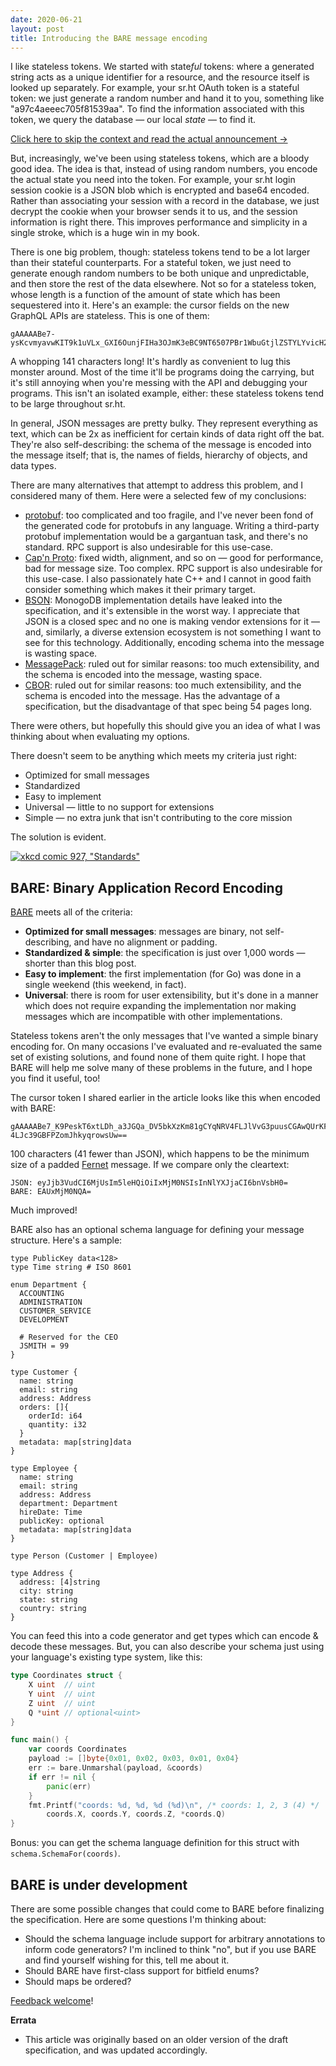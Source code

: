 ```yaml
---
date: 2020-06-21
layout: post
title: Introducing the BARE message encoding
---
```


I like stateless tokens. We started with state*ful* tokens: where a generated
string acts as a unique identifier for a resource, and the resource itself is
looked up separately. For example, your sr.ht OAuth token is a stateful token:
we just generate a random number and hand it to you, something like
"a97c4aeeec705f81539aa". To find the information associated with this token, we
query the database &mdash; our local *state* &mdash; to find it.

<a href="#announcement">
  Click here to skip the context and read the actual announcement -&gt;
</a>

But, increasingly, we've been using stateless tokens, which are a bloody good
idea. The idea is that, instead of using random numbers, you encode the actual
state you need into the token. For example, your sr.ht login session cookie is a
JSON blob which is encrypted and base64 encoded. Rather than associating your
session with a record in the database, we just decrypt the cookie when your
browser sends it to us, and the session information is right there. This
improves performance and simplicity in a single stroke, which is a huge win in
my book.

There is one big problem, though: stateless tokens tend to be a lot larger than
their stateful counterparts. For a stateful token, we just need to generate
enough random numbers to be both unique and unpredictable, and then store the
rest of the data elsewhere. Not so for a stateless token, whose length is a
function of the amount of state which has been sequestered into it. Here's an
example: the cursor fields on the new GraphQL APIs are stateless. This is one of
them:

    gAAAAABe7-ysKcvmyavwKIT9k1uVLx_GXI6OunjFIHa3OJmK3eBC9NT6507PBr1WbuGtjlZSTYLYvicH2EvJXI1eAejR4kuNExpwoQsogkE9Ua6JhN10KKYzF9kJKW0hA_-737NurotB

A whopping 141 characters long! It's hardly as convenient to lug this monster
around. Most of the time it'll be programs doing the carrying, but it's still
annoying when you're messing with the API and debugging your programs. This
isn't an isolated example, either: these stateless tokens tend to be large
throughout sr.ht.

In general, JSON messages are pretty bulky. They represent everything as text,
which can be 2x as inefficient for certain kinds of data right off the bat.
They're also self-describing: the schema of the message is encoded into the
message itself; that is, the names of fields, hierarchy of objects, and data
types.

There are many alternatives that attempt to address this problem, and I
considered many of them. Here were a selected few of my conclusions:

- [protobuf](https://developers.google.com/protocol-buffers/): too
  complicated and too fragile, and I've never been fond of the generated code
  for protobufs in any language. Writing a third-party protobuf implementation
  would be a gargantuan task, and there's no standard. RPC support is also
  undesirable for this use-case.
- [Cap'n Proto](https://capnproto.org/): fixed width, alignment, and so on
  &mdash; good for performance, bad for message size. Too complex. RPC support
  is also undesirable for this use-case. I also passionately hate C++ and I
  cannot in good faith consider something which makes it their primary target.
- [BSON](http://bsonspec.org/): MonogoDB implementation details have leaked into
  the specification, and it's extensible in the worst way. I appreciate that
  JSON is a closed spec and no one is making vendor extensions for it &mdash;
  and, similarly, a diverse extension ecosystem is not something I want to see
  for this technology. Additionally, encoding schema into the message is wasting
  space.
- [MessagePack](https://msgpack.org/): ruled out for similar reasons: too much
  extensibility, and the schema is encoded into the message, wasting space.
- [CBOR](https://cbor.io/): ruled out for similar reasons: too much
  extensibility, and the schema is encoded into the message. Has the advantage
  of a specification, but the disadvantage of that spec being 54 pages long.

There were others, but hopefully this should give you an idea of what I was
thinking about when evaluating my options.

There doesn't seem to be anything which meets my criteria just right:

- Optimized for small messages
- Standardized
- Easy to implement
- Universal &mdash; little to no support for extensions
- Simple &mdash; no extra junk that isn't contributing to the core mission

The solution is evident.

[![xkcd comic 927, "Standards"](https://imgs.xkcd.com/comics/standards.png)](https://xkcd.com/927)

<a id="announcement"></a>

## BARE: Binary Application Record Encoding

[BARE](https://baremessages.org) meets all of the criteria:

- **Optimized for small messages**: messages are binary, not self-describing,
  and have no alignment or padding.
- **Standardized & simple**: the specification is just over 1,000 words &mdash;
  shorter than this blog post.
- **Easy to implement**: the first implementation (for Go) was done in a single
  weekend (this weekend, in fact).
- **Universal**: there is room for user extensibility, but it's done in a manner
  which does not require expanding the implementation nor making messages which
  are incompatible with other implementations.

Stateless tokens aren't the only messages that I've wanted a simple binary
encoding for. On many occasions I've evaluated and re-evaluated the same set of
existing solutions, and found none of them quite right. I hope that BARE will
help me solve many of these problems in the future, and I hope you find it
useful, too!

The cursor token I shared earlier in the article looks like this when encoded
with BARE:

    gAAAAABe7_K9PeskT6xtLDh_a3JGQa_DV5bkXzKm81gCYqNRV4FLJlVvG3puusCGAwQUrKFLO-4LJc39GBFPZomJhkyqrowsUw==

100 characters (41 fewer than JSON), which happens to be the minimum size of a
padded [Fernet](https://github.com/fernet/spec/) message. If we compare only the
cleartext:

    JSON: eyJjb3VudCI6MjUsIm5leHQiOiIxMjM0NSIsInNlYXJjaCI6bnVsbH0=
    BARE: EAUxMjM0NQA=

Much improved!

BARE also has an optional schema language for defining your message structure.
Here's a sample:

```
type PublicKey data<128>
type Time string # ISO 8601

enum Department {
  ACCOUNTING
  ADMINISTRATION
  CUSTOMER_SERVICE
  DEVELOPMENT

  # Reserved for the CEO
  JSMITH = 99
}

type Customer {
  name: string
  email: string
  address: Address
  orders: []{
    orderId: i64
    quantity: i32
  }
  metadata: map[string]data
}

type Employee {
  name: string
  email: string
  address: Address
  department: Department
  hireDate: Time
  publicKey: optional
  metadata: map[string]data
}

type Person (Customer | Employee)

type Address {
  address: [4]string
  city: string
  state: string
  country: string
}
```

You can feed this into a code generator and get types which can encode & decode
these messages. But, you can also describe your schema just using your
language's existing type system, like this:

```go
type Coordinates struct {
    X uint  // uint
    Y uint  // uint
    Z uint  // uint
    Q *uint // optional<uint>
}

func main() {
    var coords Coordinates
    payload := []byte{0x01, 0x02, 0x03, 0x01, 0x04}
    err := bare.Unmarshal(payload, &coords)
    if err != nil {
        panic(err)
    }
    fmt.Printf("coords: %d, %d, %d (%d)\n", /* coords: 1, 2, 3 (4) */
        coords.X, coords.Y, coords.Z, *coords.Q)
}
```

Bonus: you can get the schema language definition for this struct with
`schema.SchemaFor(coords)`.

## BARE is under development

There are some possible changes that could come to BARE before finalizing the
specification. Here are some questions I'm thinking about:

- Should the schema language include support for arbitrary annotations to
  inform code generators? I'm inclined to think "no", but if you use BARE and
  find yourself wishing for this, tell me about it.
- Should BARE have first-class support for bitfield enums?
- Should maps be ordered?

[Feedback welcome](mailto:~sircmpwn/public-inbox@lists.sr.ht)!

**Errata**

- This article was originally based on an older version of the draft
  specification, and was updated accordingly.

